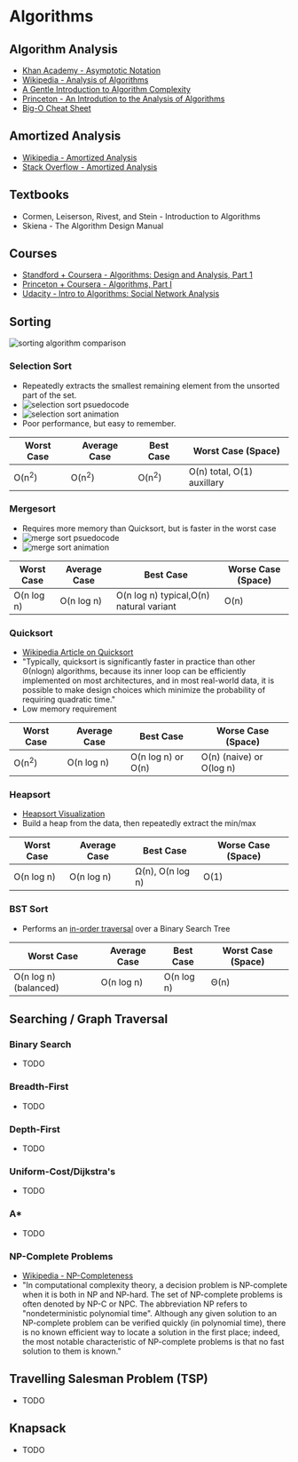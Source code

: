 # Algorithms

## Algorithm Analysis
* [Khan Academy - Asymptotic Notation](https://www.khanacademy.org/computing/computer-science/algorithms/asymptotic-notation/a/asymptotic-notation)
* [Wikipedia - Analysis of Algorithms](https://en.wikipedia.org/wiki/Analysis_of_algorithms)
* [A Gentle Introduction to Algorithm Complexity](http://discrete.gr/complexity/)
* [Princeton - An Introdution to the Analysis of Algorithms](http://aofa.cs.princeton.edu/home/)
* [Big-O Cheat Sheet](https://drive.google.com/folderview?id=0B9l0_ldK09SOfjE3R1c2LTcxSU8xSGxXNkJpOF9iQ0JMV1NLUDhnUmlXVm50R0tLTGFUeEE)

## Amortized Analysis
* [Wikipedia - Amortized Analysis](https://en.wikipedia.org/wiki/Amortized_analysis)
* [Stack Overflow - Amortized Analysis](http://stackoverflow.com/questions/11102585/what-is-amortized-analysis-of-algorithms)

## Textbooks
* Cormen, Leiserson, Rivest, and Stein - Introduction to Algorithms
* Skiena - The Algorithm Design Manual

## Courses
* [Standford + Coursera - Algorithms: Design and Analysis, Part 1](https://www.coursera.org/course/algo)
* [Princeton + Coursera - Algorithms, Part I](https://www.coursera.org/course/algs4partI)
* [Udacity - Intro to Algorithms: Social Network Analysis](https://www.udacity.com/course/intro-to-algorithms--cs215)

## Sorting
![sorting algorithm comparison](https://d262ilb51hltx0.cloudfront.net/max/800/1*w3vKy_JFKd50dixxFkpPPg.png)

### Selection Sort
* Repeatedly extracts the smallest remaining element from the unsorted part of the set.
* ![selection sort psuedocode](https://lh3.googleusercontent.com/9U_qAi6-IepChS14HEFKXYbpxc3ydStU96qK3VkA3i9BzO8KxXqSNFXgxgJNyFHR9h-QvAx9aVRxCtJGaA-4DtUoZtqvA4GpLf6-1fWAhHljIKgagnhDoR3-Sc65LZhoal3y3mut5qFA-lY-XZDn85BuLLC0xi_35ao_JBhkHpp0iAmY9kJxzJXMVMei84c7P9Y9qtEprTmRtherRo0W9BmOyHIT4kryv4hrzxcPBcOzWsovbHwn4aJMGEn9cVJ1984IB31-Z4vDBGjQPig79DeFXl8FZDEzbx7y1Z4Y9KBSfivdQG1NneKn5pYS64tFyUsZWj9kzD2YECMlfMVImniNBFn0xHb452FPD4IQKtPeiv2E4Xzzc4HSTvypFmuEjExkmt7oewESAxeYQPVp5XqIUgrsGvamSm8msUsPugi7MBnh72VgWPQhKHboFej7mzXNHiuiZyeOPO1YndQGroyjKqt3GhHUpgCDtqfHltKRUe1UGlagIN2HAwXy0iCmP0bIRu5TRJHthF55x5hynCa4UZUh5iMYRYkthDR8U_xmpvICSlJP4BQ2LZrXEGDuz48kpYYJzdC0kCFF0nyR2-qpJMGUE38=w248-h90-no)
* ![selection sort animation](https://upload.wikimedia.org/wikipedia/commons/thumb/b/b0/Selection_sort_animation.gif/250px-Selection_sort_animation.gif)
* Poor performance, but easy to remember.

| Worst Case       | Average Case     | Best Case        | Worst Case (Space)         |
|------------------|------------------|------------------|----------------------------|
| O(n<sup>2</sup>) | O(n<sup>2</sup>) | O(n<sup>2</sup>) | O(n) total, O(1) auxillary |

### Mergesort
  * Requires more memory than Quicksort, but is faster in the worst case
  * ![merge sort psuedocode](http://www2.hawaii.edu/~suthers/courses/ics311s16/Notes/Topic-02/code-merge-sort.jpg)
  * ![merge sort animation](https://upload.wikimedia.org/wikipedia/commons/c/cc/Merge-sort-example-300px.gif)

| Worst Case | Average Case | Best Case                               | Worse Case (Space) |
|------------|--------------|-----------------------------------------|--------------------|
| O(n log n) | O(n log n)   | O(n log n) typical,O(n) natural variant | O(n)               |

### Quicksort
 * [Wikipedia Article on Quicksort](https://en.wikipedia.org/wiki/Quicksort)
 * "Typically, quicksort is significantly faster in practice than other Θ(nlogn) algorithms, because its inner loop can be efficiently implemented on most architectures, and in most real-world data, it is possible to make design choices which minimize the probability of requiring quadratic time."
 * Low memory requirement

| Worst Case       | Average Case | Best Case          | Worse Case (Space)       |
|------------------|--------------|--------------------|--------------------------|
| O(n<sup>2</sup>) | O(n log n)   | O(n log n) or O(n) | O(n) (naive) or O(log n) |

### Heapsort
* [Heapsort Visualization](https://www.cs.usfca.edu/~galles/visualization/HeapSort.html)
* Build a heap from the data, then repeatedly extract the min/max

| Worst Case       | Average Case | Best Case          | Worse Case (Space)       |
|------------------|--------------|--------------------|--------------------------|
| O(n log n)       | O(n log n)   | Ω(n), O(n log n)   | O(1)                     |

### BST Sort
* Performs an [in-order traversal](http://visualgo.net/bst) over a Binary Search Tree

| Worst Case            | Average Case | Best Case  | Worst Case (Space) |
|-----------------------|--------------|------------|--------------------|
| O(n log n) (balanced) | O(n log n)   | O(n log n) | Θ(n)               |

## Searching / Graph Traversal

### Binary Search
* TODO

### Breadth-First
* TODO

### Depth-First
* TODO

### Uniform-Cost/Dijkstra's
* TODO

### A*
* TODO

### NP-Complete Problems
* [Wikipedia - NP-Completeness](https://en.wikipedia.org/wiki/NP-completeness)
* "In computational complexity theory, a decision problem is NP-complete when it is both in NP and NP-hard. The set of NP-complete problems is often denoted by NP-C or NPC. The abbreviation NP refers to "nondeterministic polynomial time". Although any given solution to an NP-complete problem can be verified quickly (in polynomial time), there is no known efficient way to locate a solution in the first place; indeed, the most notable characteristic of NP-complete problems is that no fast solution to them is known."

## Travelling Salesman Problem (TSP)
* TODO

## Knapsack
* TODO
